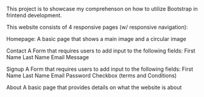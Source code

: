 This project is to showcase my comprehenson on how to utilize Bootstrap in frintend development.

This website consists of 4 responsive pages (w/ responsive navigation):

Homepage:
A basic page that shows a main image and a circular image

Contact
A Form that requires users to add input to the following fields:
First Name
Last Name
Email
Message

Signup
A Form that requires users to add input to the following fields:
First Name
Last Name
Email
Password
Checkbox (terms and Conditions)

About
A basic page that provides details on what the website is about
